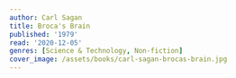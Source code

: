 ```yaml
---
author: Carl Sagan
title: Broca's Brain
published: '1979'
read: '2020-12-05'
genres: [Science & Technology, Non-fiction]
cover_image: /assets/books/carl-sagan-brocas-brain.jpg
---
```

